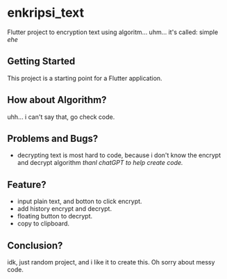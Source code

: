 # enkripsi_text

Flutter project to encryption text using algoritm... uhm... it's called: simple *ehe*

## Getting Started

This project is a starting point for a Flutter application.

## How about Algorithm?
uhh... i can't say that, go check code.

## Problems and Bugs?
- decrypting text is most hard to code, because i don't know the encrypt and decrypt algorithm *thanl chatGPT to help create code.*

## Feature?
- input plain text, and botton to click encrypt.
- add history encrypt and decrypt.
- floating button to decrypt.
- copy to clipboard.

## Conclusion?
idk, just random project, and i like it to create this. Oh sorry about messy code.
